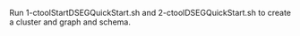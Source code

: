 Run 1-ctoolStartDSEGQuickStart.sh and 2-ctoolDSEGQuickStart.sh to create a cluster and graph and schema.
